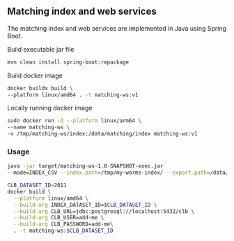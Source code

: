## Matching index and web services

The matching index and web services are implemented in Java using Spring Boot.

Build executable jar file
```bash
mvn clean install spring-boot:repackage
```

Build docker image
```bash
docker buildx build \
--platform linux/amd64 . -t matching-ws:v1 
```

Locally running docker image
```bash
sudo docker run -d --platform linux/arm64 \
--name matching-ws \
-v /tmp/matching-ws/index:/data/matching/index matching-ws:v1
```

### Usage

```bash 
java -jar target/matching-ws-1.0-SNAPSHOT-exec.jar 
--mode=INDEX_CSV --index.path=/tmp/my-worms-index/ --export.path=/data/matching-ws/export/2011
```


```bash
CLB_DATASET_ID=2011
docker build \
  --platform linux/amd64 \
  --build-arg INDEX_DATASET_ID=$CLB_DATASET_ID \
  --build-arg CLB_URL=jdbc:postgresql://localhost:5432/clb \
  --build-arg CLB_USER=add-me \
  --build-arg CLB_PASSWORD=add-me\
  . -t matching-ws:$CLB_DATASET_ID
```

